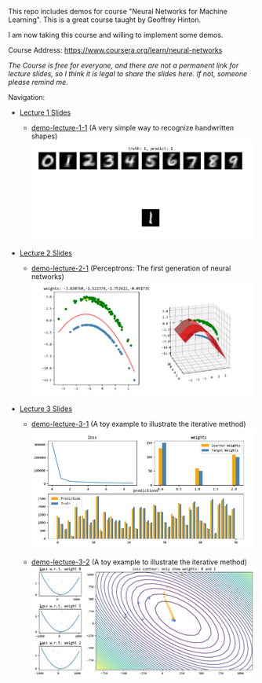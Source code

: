 
This repo includes demos for course "Neural Networks for Machine Learning". This is a great course taught by Geoffrey Hinton.

I am now taking this course and willing to implement some demos.

Course Address:
https://www.coursera.org/learn/neural-networks

_The Course is free for everyone, and there are not a permanent link for lecture slides, so I think it is legal to share the slides here. If not, someone please remind me._

Navigation:

* [Lecture 1 Slides][slide_1]

	* [demo-lecture-1-1][demo-1-1] (A very simple way to recognize handwritten shapes)
		![demo 1-1](/images/demo-lecture-1-1.png)

* [Lecture 2 Slides][slide_2]

	* [demo-lecture-2-1][demo-2-1] (Perceptrons: The first generation of neural networks)
		![demo 2-1](/images/demo-lecture-2-1.png)

* [Lecture 3 Slides][slide_3]

	* [demo-lecture-3-1][demo-3-1] (A toy example to illustrate the iterative method)
		![demo 3-1](/images/demo-lecture-3-1.png)

	* [demo-lecture-3-2][demo-3-2] (A toy example to illustrate the iterative method)
		![demo 3-2](/images/demo-lecture-3-2.png)




[slide_1]:/slides/lec-1.pdf
[demo-1-1]:/demos/demo-lecture-1-1.py
[slide_2]:/slides/lec-2.pdf
[demo-2-1]:/demos/demo-lecture-2-1.py
[slide_3]:/slides/lec-3.pdf
[demo-3-1]:/demos/demo-lecture-3-1.py
[demo-3-2]:/demos/demo-lecture-3-2.py
